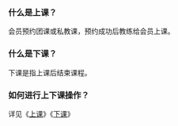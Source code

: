 ### 什么是上课？

会员预约团课或私教课，预约成功后教练给会员上课。

### 什么是下课？

下课是指上课后结束课程。

### 如何进行上下课操作？

详见《[上课](https://alanfit.github.io/AlanHelpDoc/阿懒工作室版本/上下课/上课)》《[下课](https://alanfit.github.io/AlanHelpDoc/阿懒工作室版本/上下课/下课)》

